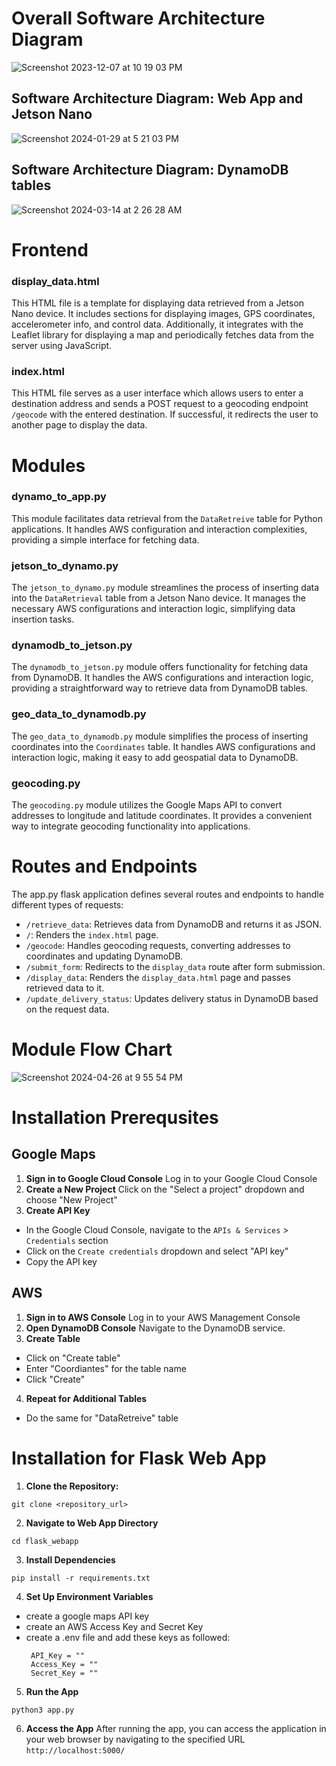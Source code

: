 # Overall Software Architecture Diagram 

![Screenshot 2023-12-07 at 10 19 03 PM](https://github.com/ujalil101/Pizzair/assets/74789609/05af49bf-c516-4dab-9576-6987fccf92e7)


## Software Architecture Diagram: Web App and Jetson Nano
![Screenshot 2024-01-29 at 5 21 03 PM](https://github.com/ujalil101/Pizzair/assets/74789609/3666eff7-9087-4d4c-97e7-82f90717066e)


## Software Architecture Diagram: DynamoDB tables
![Screenshot 2024-03-14 at 2 26 28 AM](https://github.com/ujalil101/Pizzair/assets/74789609/fa2fb48e-f40e-4d61-91a3-ac58fd963f26)

# Frontend

### display_data.html
This HTML file is a template for displaying data retrieved from a Jetson Nano device. It includes sections for displaying images, GPS coordinates, accelerometer info, and control data. Additionally, it integrates with the Leaflet library for displaying a map and periodically fetches data from the server using JavaScript.

### index.html 
This HTML file serves as a user interface which allows users to enter a destination address and sends a POST request to a geocoding endpoint `/geocode` with the entered destination. If successful, it redirects the user to another page to display the data.

# Modules

### dynamo_to_app.py
This module facilitates data retrieval from the `DataRetreive` table for Python applications. It handles AWS configuration and interaction complexities, providing a simple interface for fetching data.

### jetson_to_dynamo.py
The `jetson_to_dynamo.py` module streamlines the process of inserting data into the `DataRetrieval` table from a Jetson Nano device. It manages the necessary AWS configurations and interaction logic, simplifying data insertion tasks.

### dynamodb_to_jetson.py
The `dynamodb_to_jetson.py` module offers functionality for fetching data from DynamoDB. It handles the AWS configurations and interaction logic, providing a straightforward way to retrieve data from DynamoDB tables.

### geo_data_to_dynamodb.py
The `geo_data_to_dynamodb.py` module simplifies the process of inserting coordinates into the `Coordinates` table. It handles AWS configurations and interaction logic, making it easy to add geospatial data to DynamoDB.

### geocoding.py
The `geocoding.py` module utilizes the Google Maps API to convert addresses to longitude and latitude coordinates. It provides a convenient way to integrate geocoding functionality into applications.


# Routes and Endpoints

The app.py flask application defines several routes and endpoints to handle different types of requests:
- `/retrieve_data`: Retrieves data from DynamoDB and returns it as JSON.
- `/`: Renders the `index.html` page.
- `/geocode`: Handles geocoding requests, converting addresses to coordinates and updating DynamoDB.
- `/submit_form`: Redirects to the `display_data` route after form submission.
- `/display_data`: Renders the `display_data.html` page and passes retrieved data to it.
- `/update_delivery_status`: Updates delivery status in DynamoDB based on the request data.

# Module Flow Chart
![Screenshot 2024-04-26 at 9 55 54 PM](https://github.com/ujalil101/Pizzair/assets/74789609/1399cbd6-457a-4863-9a34-f5cd1c085618)


# Installation Prerequsites
## Google Maps
1. **Sign in to Google Cloud Console**
Log in to your Google Cloud Console
2. **Create a New Project**
Click on the "Select a project" dropdown and choose "New Project"
3. **Create API Key**
- In the Google Cloud Console, navigate to the `APIs & Services` > `Credentials` section
- Click on the `Create credentials` dropdown and select "API key"
- Copy the API key
## AWS
1. **Sign in to AWS Console**
Log in to your AWS Management Console
2. **Open DynamoDB Console**
Navigate to the DynamoDB service.
3. **Create Table**
- Click on "Create table"
- Enter "Coordiantes" for the table name
- Click "Create"
4. **Repeat for Additional Tables**
- Do the same for "DataRetreive" table

# Installation for Flask Web App

1. **Clone the Repository:**
```
git clone <repository_url>
```
2. **Navigate to  Web App Directory**
```
cd flask_webapp
```
3. **Install Dependencies**
```
pip install -r requirements.txt
```
4. **Set Up Environment Variables**
- create a google maps API key
- create an AWS Access Key and Secret Key
- create a .env file and add these keys as followed:
   ```
    API_Key = ""
    Access_Key = ""
    Secret_Key = ""
    ```
5. **Run the App**
```
python3 app.py
```
6. **Access the App**
After running the app, you can access the application in your web browser by navigating to the specified URL `http://localhost:5000/` 